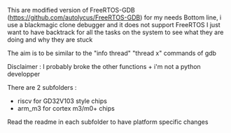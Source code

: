 
This are  modified version of FreeRTOS-GDB (https://github.com/autolycus/FreeRTOS-GDB) for my needs
Bottom line, i use a blackmagic clone debugger and it does not support FreeRTOS
I just want to have backtrack for all the tasks on the system
to see what they are doing and why they are stuck

The aim is to be similar to the "info thread" "thread x" commands of gdb

Disclaimer : I probably broke the other functions + i'm not a python developper

There are 2 subfolders :
* riscv for GD32V103 style chips
* arm_m3 for cortex m3/m0+ chips

Read the readme in each subfolder to have platform specific changes
